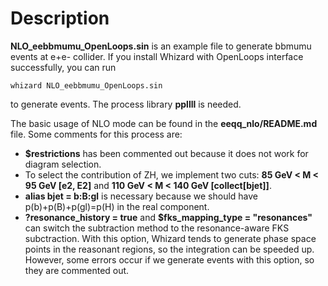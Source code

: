 # Description
**NLO_eebbmumu_OpenLoops.sin** is an example file to generate bbmumu events at e+e- collider. If you install Whizard with OpenLoops interface successfully, you can run
```
whizard NLO_eebbmumu_OpenLoops.sin
```
to generate events. The process library **ppllll** is needed.

The basic usage of NLO mode can be found in the **eeqq_nlo/README.md** file. Some comments for this process are:
* **$restrictions** has been commented out because it does not work for diagram selection.
* To select the contribution of ZH, we implement two cuts: **85 GeV < M < 95 GeV [e2, E2]** and **110 GeV < M < 140 GeV [collect[bjet]]**.
* **alias bjet = b:B:gl** is necessary because we should have p(b)+p(B)+p(gl)=p(H) in the real component.
* **?resonance_history = true** and **$fks_mapping_type = "resonances"** can switch the subtraction method to the resonance-aware FKS subctraction.
  With this option, Whizard tends to generate phase space points in the reasonant regions, so the integration can be speeded up.
  However, some errors occur if we generate events with this option, so they are commented out.
